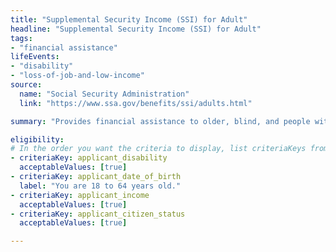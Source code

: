 ```yaml
---
title: "Supplemental Security Income (SSI) for Adult"
headline: "Supplemental Security Income (SSI) for Adult"
tags: 
- "financial assistance"
lifeEvents: 
- "disability"
- "loss-of-job-and-low-income"
source:
  name: "Social Security Administration"
  link: "https://www.ssa.gov/benefits/ssi/adults.html"

summary: "Provides financial assistance to older, blind, and people with disabilities to help meet basic needs for food, clothing, and shelter."

eligibility:
# In the order you want the criteria to display, list criteriaKeys from the csv here, each followed by a comma-separated list of which values indicate eligibility for that criteria. Wrap individual values in quotes if they have inner commas.
- criteriaKey: applicant_disability
  acceptableValues: [true]
- criteriaKey: applicant_date_of_birth
  label: "You are 18 to 64 years old."
- criteriaKey: applicant_income
  acceptableValues: [true]
- criteriaKey: applicant_citizen_status
  acceptableValues: [true]

---
```

